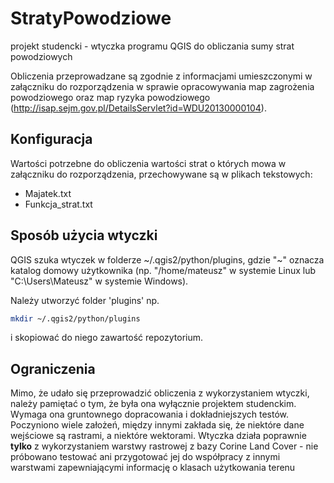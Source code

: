 # StratyPowodziowe
projekt studencki - wtyczka programu QGIS do obliczania sumy strat powodziowych

Obliczenia przeprowadzane są zgodnie z informacjami umieszczonymi w załączniku do rozporządzenia w sprawie opracowywania map zagrożenia powodziowego oraz map ryzyka powodziowego (http://isap.sejm.gov.pl/DetailsServlet?id=WDU20130000104).

## Konfiguracja
Wartości potrzebne do obliczenia wartości strat o których mowa w załączniku do rozporządzenia, przechowywane są w plikach tekstowych:
* Majatek.txt
* Funkcja_strat.txt

## Sposób użycia wtyczki
QGIS szuka wtyczek w folderze ~/.qgis2/python/plugins, gdzie "~" oznacza katalog domowy użytkownika
(np. "/home/mateusz" w systemie Linux lub "C:\Users\Mateusz" w systemie Windows).

Należy utworzyć folder 'plugins' np.
```bash
mkdir ~/.qgis2/python/plugins
```
i skopiować do niego zawartość repozytorium.

## Ograniczenia

Mimo, że udało się przeprowadzić obliczenia z wykorzystaniem wtyczki, należy pamiętać o tym, że była ona wyłącznie projektem studenckim. Wymaga ona gruntownego dopracowania i dokładniejszych testów.
Poczyniono wiele założeń, między innymi zakłada się, że niektóre dane wejściowe są rastrami, a niektóre wektorami.
Wtyczka działa poprawnie **tylko** z wykorzystaniem warstwy rastrowej z bazy Corine Land Cover - nie próbowano testować ani przygotować jej do współpracy z innymi warstwami zapewniającymi informację o klasach użytkowania terenu
